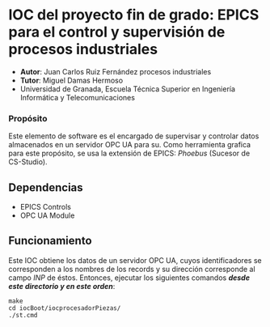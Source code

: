# IOC del proyecto fin de grado: EPICS para el control y supervisión de procesos industriales
 - **Autor**: Juan Carlos Ruiz Fernández 
   procesos industriales 
 - **Tutor**: Miguel Damas Hermoso
 - Universidad de Granada, Escuela Técnica Superior en Ingeniería Informática y Telecomunicaciones
### Propósito
Este elemento de software es el encargado de supervisar y controlar datos almacenados en un servidor OPC UA para su. Como herramienta grafica para este propósito, se usa la extensión de EPICS: *Phoebus* (Sucesor de CS-Studio). 
## Dependencias
- EPICS Controls
- OPC UA Module
## Funcionamiento
Este IOC obtiene los datos de un servidor OPC UA, cuyos identificadores se corresponden a los nombres de los records y su dirección corresponde al campo *INP* de éstos.
Entonces, ejecutar los siguientes comandos ***desde este directorio y en este orden***:

    make
    cd iocBoot/iocprocesadorPiezas/
    ./st.cmd
